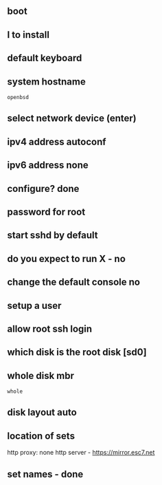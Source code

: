 ## boot

## I to install

## default keyboard

## system hostname
```
openbsd
```

## select network device (enter)

## ipv4 address autoconf

## ipv6 address none

## configure? done

## password for root

## start sshd by default

## do you expect to run X - no

## change the default console no

## setup a user

## allow root ssh login

## which disk is the root disk [sd0]

## whole disk mbr
```
whole
```

## disk layout auto

## location of sets
http
proxy: none
http server - https://mirror.esc7.net

## set names - done
